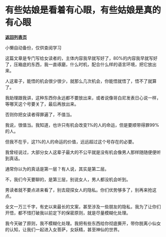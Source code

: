 # 有些姑娘是看着有心眼，有些姑娘是真的有心眼

[**返回列表页**](/gzh/记忆承载3)

小懒自动备份，仅供查阅学习

这篇文章是专门写给女读者的，主体内容我早就写好了，80%的内容我早就写好了，压箱底的东西，我一直琢磨，什么时机，配合什么样的语言环境，把它放出来。

人这辈子，能悟的机会很少很少，就那么几次机会，你能悟就悟了，悟不了就算了。  

我助理跟我讲，这种东西你永远都不要放出来，或者说像哥白尼发表日心说一样，等哪天这个号要关了，最后再放出来。

否则你把女读者得罪遍了，不值当。

我说，很值当。我知道，也许只有机会改变1%的人的命运，但是要顺带得罪99%的人。  

但我不在乎，这1%的人的命运的价值，远远超过这个号存在的必要。

我曾经说过，大部分女人这辈子最大的不公平就是没有机会像男人那样随随便便听到真话。  

通常你以为的真话是第一层？有人说，其实是第二层。

不，我们今天要聊的，是第三层，别说女人，男人都没机会听到。  

男读者就不要点进来看了，别去窥探女人的隐私。你们优势够多了，别再来抢这点。  

全文一万三千字，有史以来最长的文案，甚至涉及一些朋友的隐私，我为了让你们开悟，都不惜打破我以前定下的保密原则，就是尽量模糊化处理。

我今天破了原则，我不模糊化处理。我把有些东西给你彻底撕开，带你脱离小仙女的认知，让我们一起进入女菩萨，女妖精，甚至神仙的世界。

